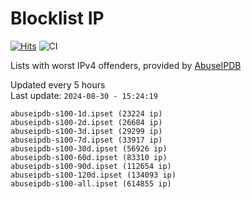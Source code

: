 # Blocklist IP

[![Hits](https://hits.seeyoufarm.com/api/count/incr/badge.svg?url=https%3A%2F%2Fgithub.com%2Fborestad%2Fblocklist-ip%2F&count_bg=%2379C83D&title_bg=%23555555&icon=&icon_color=%23E7E7E7&title=hits&edge_flat=false)](https://hits.seeyoufarm.com)  ![CI](https://img.shields.io/github/workflow/status/borestad/blocklist-ip/CI?style=flat-square)

Lists with worst IPv4 offenders, provided by [AbuseIPDB](https://www.abuseipdb.com/)

<!-- FOOTER-PLACEHOLDER -->
Updated every 5 hours<br>
Last update: `2024-08-30 - 15:24:19`
```
abuseipdb-s100-1d.ipset (23224 ip)
abuseipdb-s100-2d.ipset (26684 ip)
abuseipdb-s100-3d.ipset (29299 ip)
abuseipdb-s100-7d.ipset (33917 ip)
abuseipdb-s100-30d.ipset (56926 ip)
abuseipdb-s100-60d.ipset (83310 ip)
abuseipdb-s100-90d.ipset (112654 ip)
abuseipdb-s100-120d.ipset (134093 ip)
abuseipdb-s100-all.ipset (614855 ip)
```
